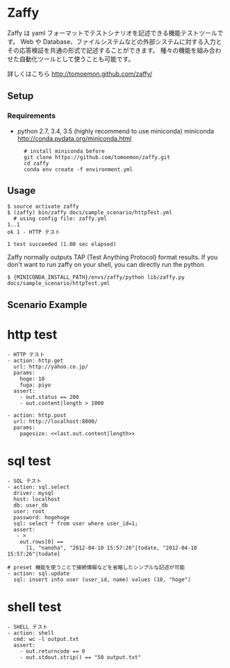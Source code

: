 Zaffy
=====

Zaffy は yaml フォーマットでテストシナリオを記述できる機能テストツールです。
Web や Database、ファイルシステムなどの外部システムに対する入力とその応答検証を共通の形式で記述することができます。
種々の機能を組み合わせた自動化ツールとして使うことも可能です。

詳しくはこちら
http://tomoemon.github.com/zaffy/

Setup
-------------

### Requirements

* python 2.7, 3.4, 3.5 (highly recommend to use miniconda)
  miniconda http://conda.pydata.org/miniconda.html

        # install miniconda before
        git clone https://github.com/tomoemon/zaffy.git
        cd zaffy 
        conda env create -f environment.yml

Usage
--------------

    $ source activate zaffy
    $ (zaffy) bin/zaffy docs/sample_scenario/httpTest.yml
      # using config file: zaffy.yml
    1..1
    ok 1 - HTTP テスト

    1 test succeeded (1.00 sec elapsed)

Zaffy normally outputs TAP (Test Anything Protocol) format results.
If you don't want to run zaffy on your shell, you can directly run the python.

    $ {MINICONDA_INSTALL_PATH}/envs/zaffy/python lib/zaffy.py docs/sample_scenario/httpTest.yml 

Scenario Example
--------------
# http test
    - HTTP テスト
    - action: http.get
      url: http://yahoo.co.jp/
      params:
        hoge: 10
        fuga: piyo
      assert:
        - out.status == 200
        - out.content|length > 1000

    - action: http.post
      url: http://localhost:8000/
      params:
        pagesize: <<last.out.content|length>>

# sql test
    - SQL テスト
    - action: sql.select
      driver: mysql
      host: localhost
      db: user_db
      user: root
      password: hogehoge
      sql: select * from user where user_id=1;
      assert:
       - >
        out.rows[0] ==
          [1, "nanoha", "2012-04-10 15:57:26"|todate, "2012-04-10 15:57:26"|todate]

    # preset 機能を使うことで接続情報などを省略したシンプルな記述が可能
    - action: sql.update
      sql: insert into user (user_id, name) values (10, "hoge")

# shell test
    - SHELL テスト
    - action: shell
      cmd: wc -l output.txt
      assert:
        - out.returncode == 0
        - out.stdout.strip() == "50 output.txt"

